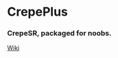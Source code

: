 # CrepePlus
### CrepeSR, packaged for noobs.
[Wiki](https://github.com/Midrooms/crepewiki/wiki/Setup-&-Connecting)

